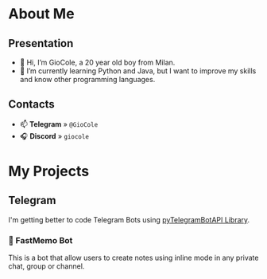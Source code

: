 # About Me
## Presentation
- 👋 Hi, I’m GioCole, a 20 year old boy from Milan.
- 🌱 I’m currently learning Python and Java, but I want to improve my skills and know other programming languages.

## Contacts
- 📫 **Telegram** » `@GioCole`
- 🎧 **Discord** » `giocole`

# My Projects
## Telegram
I'm getting better to code Telegram Bots using [pyTelegramBotAPI Library](https://github.com/eternnoir/pyTelegramBotAPI).
### 📔 FastMemo Bot
This is a bot that allow users to create notes using inline mode in any private chat, group or channel.
<!---
GioCole/GioCole is a ✨ special ✨ repository because its `README.md` (this file) appears on your GitHub profile.
You can click the Preview link to take a look at your changes.
--->
